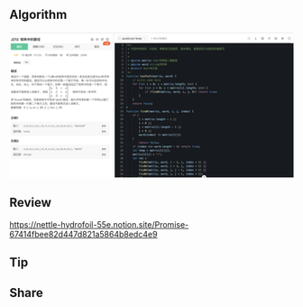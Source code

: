 ## Algorithm
![](../../images/temp/fengpu-2022-12-17.png)

## Review

https://nettle-hydrofoil-55e.notion.site/Promise-67414fbee82d447d821a5864b8edc4e9

## Tip

## Share
